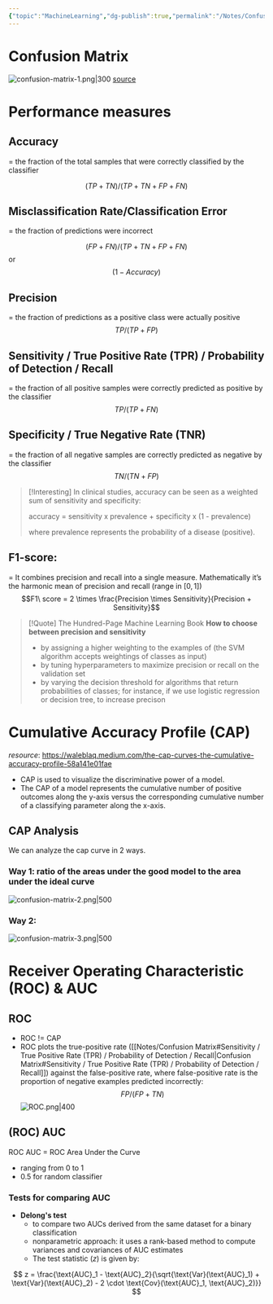 ```yaml
---
{"topic":"MachineLearning","dg-publish":true,"permalink":"/Notes/Confusion Matrix/","dgPassFrontmatter":true,"noteIcon":""}
---
```



# Confusion Matrix
![confusion-matrix-1.png|300](/img/user/_assets/images/confusion-matrix-1.png)
[source](https://towardsdatascience.com/confusion-matrix-for-your-multi-class-machine-learning-model-ff9aa3bf7826)

# Performance measures
## Accuracy 
= the fraction of the total samples that were correctly classified by the classifier

$$(TP+TN)/(TP+TN+FP+FN)$$
## Misclassification Rate/Classification Error
= the fraction of predictions were incorrect

$$(FP+FN)/(TP+TN+FP+FN)$$ or $$(1-Accuracy)$$
## Precision
= the fraction of predictions as a positive class were actually positive
$$TP/(TP+FP)$$
## Sensitivity / True Positive Rate (TPR) / Probability of Detection / Recall
= the fraction of all positive samples were correctly predicted as positive by the classifier
$$TP/(TP+FN)$$
## Specificity / True Negative Rate (TNR)
= the fraction of all negative samples are correctly predicted as negative by the classifier
$$TN/(TN+FP)$$
>[!Interesting]
>In clinical studies, accuracy can be seen as a weighted sum of sensitivity and specificity:
> 
>accuracy = sensitivity x prevalence + specificity x (1 - prevalence)
>
>where prevalence represents the probability of a disease (positive).

## F1-score: 
= It combines precision and recall into a single measure. Mathematically it’s the harmonic mean of precision and recall (range in $[0, 1]$)
$$F1\ score = 2 \times \frac{Precision \times Sensitivity}{Precision + Sensitivity}$$
>[!Quote] The Hundred-Page Machine Learning Book
>**How to choose between precision and sensitivity**
>- by assigning a higher weighting to the examples of (the SVM algorithm accepts weightings of classes as input)
>- by tuning hyperparameters to maximize precision or recall on the validation set
>- by varying the decision threshold for algorithms that return probabilities of classes; for instance, if we use logistic regression or decision tree, to increase precison

# Cumulative Accuracy Profile (CAP)
*resource*: https://waleblaq.medium.com/the-cap-curves-the-cumulative-accuracy-profile-58a141e01fae
 - CAP is used to visualize the discriminative power of a model. 
 - The CAP of a model represents the cumulative number of positive outcomes along the y-axis versus the corresponding cumulative number of a classifying parameter along the x-axis.
 ## CAP Analysis
We can analyze the cap curve in 2 ways.
 ### Way 1: ratio of the areas under the good model to the area under the ideal curve
 ![confusion-matrix-2.png|500](/img/user/_assets/images/confusion-matrix-2.png)
 ### Way 2:
![confusion-matrix-3.png|500](/img/user/_assets/images/confusion-matrix-3.png)
# Receiver Operating Characteristic (ROC) & AUC
## ROC
- ROC != CAP
- ROC plots the true-positive rate ([[Notes/Confusion Matrix#Sensitivity / True Positive Rate (TPR) / Probability of Detection / Recall\|Confusion Matrix#Sensitivity / True Positive Rate (TPR) / Probability of Detection / Recall]]) against the false-positive rate, where false-positive rate is the proportion of negative examples predicted incorrectly:$$FP/(FP+TN)$$
![ROC.png|400](/img/user/_assets/images/ROC.png)
## (ROC) AUC 

ROC AUC = ROC Area Under the Curve
- ranging from 0 to 1
- 0.5 for random classifier

### Tests for comparing AUC

- **Delong's test**
	-  to compare two AUCs derived from the same dataset for a binary classification
	- nonparametric approach: it uses a rank-based method to compute variances and covariances of AUC estimates
	- The test statistic ($z$) is given by:

$$
z = \frac{\text{AUC}_1 - \text{AUC}_2}{\sqrt{\text{Var}(\text{AUC}_1) + \text{Var}(\text{AUC}_2) - 2 \cdot \text{Cov}(\text{AUC}_1, \text{AUC}_2)}}
$$
